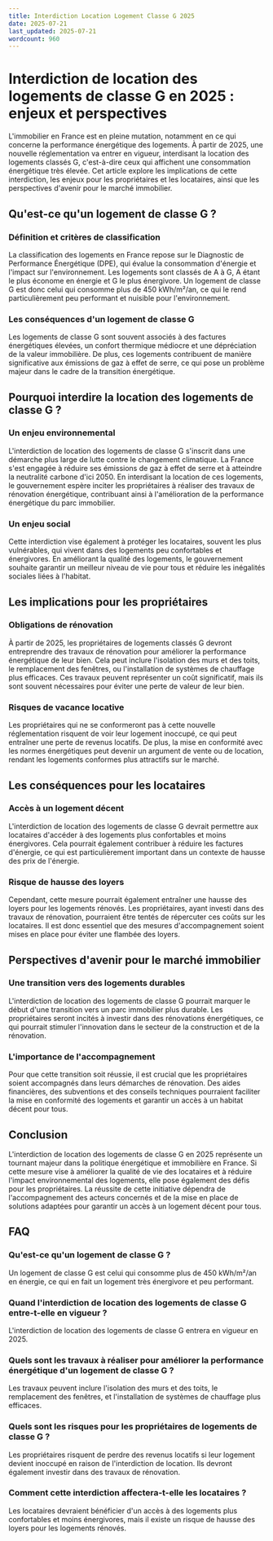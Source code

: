 ```yaml
---
title: Interdiction Location Logement Classe G 2025
date: 2025-07-21
last_updated: 2025-07-21
wordcount: 960
---
```


# Interdiction de location des logements de classe G en 2025 : enjeux et perspectives

L'immobilier en France est en pleine mutation, notamment en ce qui concerne la performance énergétique des logements. À partir de 2025, une nouvelle réglementation va entrer en vigueur, interdisant la location des logements classés G, c'est-à-dire ceux qui affichent une consommation énergétique très élevée. Cet article explore les implications de cette interdiction, les enjeux pour les propriétaires et les locataires, ainsi que les perspectives d'avenir pour le marché immobilier.

## Qu'est-ce qu'un logement de classe G ?

### Définition et critères de classification

La classification des logements en France repose sur le Diagnostic de Performance Énergétique (DPE), qui évalue la consommation d'énergie et l'impact sur l'environnement. Les logements sont classés de A à G, A étant le plus économe en énergie et G le plus énergivore. Un logement de classe G est donc celui qui consomme plus de 450 kWh/m²/an, ce qui le rend particulièrement peu performant et nuisible pour l'environnement.

### Les conséquences d'un logement de classe G

Les logements de classe G sont souvent associés à des factures énergétiques élevées, un confort thermique médiocre et une dépréciation de la valeur immobilière. De plus, ces logements contribuent de manière significative aux émissions de gaz à effet de serre, ce qui pose un problème majeur dans le cadre de la transition énergétique.

## Pourquoi interdire la location des logements de classe G ?

### Un enjeu environnemental

L'interdiction de location des logements de classe G s'inscrit dans une démarche plus large de lutte contre le changement climatique. La France s'est engagée à réduire ses émissions de gaz à effet de serre et à atteindre la neutralité carbone d'ici 2050. En interdisant la location de ces logements, le gouvernement espère inciter les propriétaires à réaliser des travaux de rénovation énergétique, contribuant ainsi à l'amélioration de la performance énergétique du parc immobilier.

### Un enjeu social

Cette interdiction vise également à protéger les locataires, souvent les plus vulnérables, qui vivent dans des logements peu confortables et énergivores. En améliorant la qualité des logements, le gouvernement souhaite garantir un meilleur niveau de vie pour tous et réduire les inégalités sociales liées à l'habitat.

## Les implications pour les propriétaires

### Obligations de rénovation

À partir de 2025, les propriétaires de logements classés G devront entreprendre des travaux de rénovation pour améliorer la performance énergétique de leur bien. Cela peut inclure l'isolation des murs et des toits, le remplacement des fenêtres, ou l'installation de systèmes de chauffage plus efficaces. Ces travaux peuvent représenter un coût significatif, mais ils sont souvent nécessaires pour éviter une perte de valeur de leur bien.

### Risques de vacance locative

Les propriétaires qui ne se conformeront pas à cette nouvelle réglementation risquent de voir leur logement inoccupé, ce qui peut entraîner une perte de revenus locatifs. De plus, la mise en conformité avec les normes énergétiques peut devenir un argument de vente ou de location, rendant les logements conformes plus attractifs sur le marché.

## Les conséquences pour les locataires

### Accès à un logement décent

L'interdiction de location des logements de classe G devrait permettre aux locataires d'accéder à des logements plus confortables et moins énergivores. Cela pourrait également contribuer à réduire les factures d'énergie, ce qui est particulièrement important dans un contexte de hausse des prix de l'énergie.

### Risque de hausse des loyers

Cependant, cette mesure pourrait également entraîner une hausse des loyers pour les logements rénovés. Les propriétaires, ayant investi dans des travaux de rénovation, pourraient être tentés de répercuter ces coûts sur les locataires. Il est donc essentiel que des mesures d'accompagnement soient mises en place pour éviter une flambée des loyers.

## Perspectives d'avenir pour le marché immobilier

### Une transition vers des logements durables

L'interdiction de location des logements de classe G pourrait marquer le début d'une transition vers un parc immobilier plus durable. Les propriétaires seront incités à investir dans des rénovations énergétiques, ce qui pourrait stimuler l'innovation dans le secteur de la construction et de la rénovation.

### L'importance de l'accompagnement

Pour que cette transition soit réussie, il est crucial que les propriétaires soient accompagnés dans leurs démarches de rénovation. Des aides financières, des subventions et des conseils techniques pourraient faciliter la mise en conformité des logements et garantir un accès à un habitat décent pour tous.

## Conclusion

L'interdiction de location des logements de classe G en 2025 représente un tournant majeur dans la politique énergétique et immobilière en France. Si cette mesure vise à améliorer la qualité de vie des locataires et à réduire l'impact environnemental des logements, elle pose également des défis pour les propriétaires. La réussite de cette initiative dépendra de l'accompagnement des acteurs concernés et de la mise en place de solutions adaptées pour garantir un accès à un logement décent pour tous.

## FAQ

### Qu'est-ce qu'un logement de classe G ?

Un logement de classe G est celui qui consomme plus de 450 kWh/m²/an en énergie, ce qui en fait un logement très énergivore et peu performant.

### Quand l'interdiction de location des logements de classe G entre-t-elle en vigueur ?

L'interdiction de location des logements de classe G entrera en vigueur en 2025.

### Quels sont les travaux à réaliser pour améliorer la performance énergétique d'un logement de classe G ?

Les travaux peuvent inclure l'isolation des murs et des toits, le remplacement des fenêtres, et l'installation de systèmes de chauffage plus efficaces.

### Quels sont les risques pour les propriétaires de logements de classe G ?

Les propriétaires risquent de perdre des revenus locatifs si leur logement devient inoccupé en raison de l'interdiction de location. Ils devront également investir dans des travaux de rénovation.

### Comment cette interdiction affectera-t-elle les locataires ?

Les locataires devraient bénéficier d'un accès à des logements plus confortables et moins énergivores, mais il existe un risque de hausse des loyers pour les logements rénovés.
